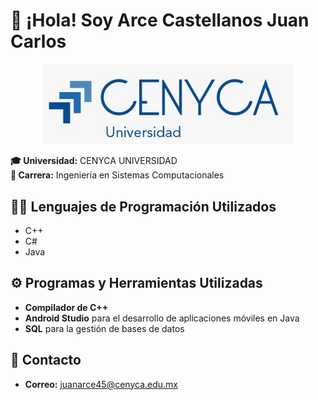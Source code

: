 # 👋 ¡Hola! Soy Arce Castellanos Juan Carlos 
<p align="center">
  <img src="LogoCENYCA.jpeg" alt="Logo CENYCA" width="400"/>
</p>

**🎓 Universidad:** CENYCA UNIVERSIDAD  
**💼 Carrera:** Ingeniería en Sistemas Computacionales 

## 🧑‍💻 Lenguajes de Programación Utilizados
- C++
- C#
- Java

## ⚙️ Programas y Herramientas Utilizadas
- **Compilador de C++**  
- **Android Studio** para el desarrollo de aplicaciones móviles en Java  
- **SQL** para la gestión de bases de datos

## 📩 Contacto
- **Correo:** juanarce45@cenyca.edu.mx

